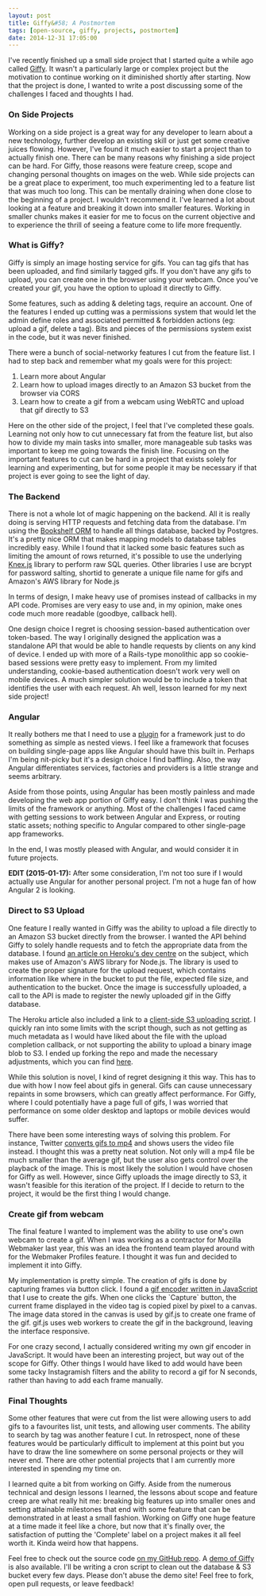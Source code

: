 ```yaml
---
layout: post
title: Giffy&#58; A Postmortem
tags: [open-source, giffy, projects, postmortem]
date: 2014-12-31 17:05:00
---
```

I've recently finished up a small side project that I started quite a
while ago called [Giffy](http://giffy.dale.io). It wasn't a particularly large or complex
project but the motivation to continue working on it diminished
shortly after starting. Now that the project is done, I wanted to
write a post discussing some of the challenges I faced and thoughts I
had.

### On Side Projects

Working on a side project is a great way for any developer to learn
about a new technology, further develop an existing skill or just get
some creative juices flowing. However, I've found it much easier to
start a project than to actually finish one. There can be many reasons
why finishing a side project can be hard. For Giffy, those reasons
were feature creep, scope and changing personal thoughts on images on
the web. While side projects can be a great place to experiment, too
much experimenting led to a feature list that was much too long. This
can be mentally draining when done close to the beginning of a
project. I wouldn't recommend it. I've learned a lot about looking at
a feature and breaking it down into smaller features. Working in
smaller chunks makes it easier for me to focus on the current
objective and to experience the thrill of seeing a feature come to
life more frequently.

### What is Giffy?

Giffy is simply an image hosting service for gifs. You can tag gifs
that has been uploaded, and find similarly tagged gifs. If you don't
have any gifs to upload, you can create one in the browser using your
webcam. Once you've created your gif, you have the option to upload it
directly to Giffy.

Some features, such as adding & deleting tags, require an account. One
of the features I ended up cutting was a permissions system that would
let the admin define roles and associated permitted & forbidden
actions (eg: upload a gif, delete a tag). Bits and pieces of the
permissions system exist in the code, but it was never finished.

There were a bunch of social-networky features I cut from the feature
list. I had to step back and remember what my goals were for this
project:
1.  Learn more about Angular
2.  Learn how to upload images directly to an Amazon S3 bucket from the
    browser via CORS
3.  Learn how to create a gif from a webcam using WebRTC and upload
    that gif directly to S3

Here on the other side of the project, I feel that I've completed
these goals. Learning not only how to cut unnecessary fat from the
feature list, but also how to divide my main tasks into smaller, more
manageable sub tasks was important to keep me going towards the finish
line. Focusing on the important features to cut can be hard in a
project that exists solely for learning and experimenting, but for
some people it may be necessary if that project is ever going to see
the light of day.

### The Backend

There is not a whole lot of magic happening on the backend. All it is
really doing is serving HTTP requests and fetching data from the
database. I'm using the [Bookshelf ORM](http://bookshelfjs.org/) to handle all things database,
backed by Postgres. It's a pretty nice ORM that makes mapping models
to database tables incredibly easy. While I found that it lacked some
basic features such as limiting the amount of rows returned, it's
possible to use the underlying [Knex.js](http://knexjs.org/) library to perform raw SQL
queries. Other libraries I use are bcrypt for password salting,
shortid to generate a unique file name for gifs and Amazon's AWS
library for Node.js

In terms of design, I make heavy use of promises instead of callbacks
in my API code. Promises are very easy to use and, in my opinion, make
ones code much more readable (goodbye, callback hell).

One design choice I regret is choosing session-based authentication
over token-based. The way I originally designed the application was a
standalone API that would be able to handle requests by clients on any
kind of device. I ended up with more of a Rails-type monolithic app so
cookie-based sessions were pretty easy to implement. From my limited
understanding, cookie-based authentication doesn't work very well on
mobile devices. A much simpler solution would be to include a token
that identifies the user with each request. Ah well, lesson learned
for my next side project!

### Angular

It really bothers me that I need to use a [plugin](https://github.com/angular-ui/ui-router) for a framework just
to do something as simple as nested views. I feel like a framework
that focuses on building single-page apps like Angular should have
this built in. Perhaps I'm being nit-picky but it's a design choice I
find baffling. Also, the way Angular differentiates services,
factories and providers is a little strange and seems arbitrary.

Aside from those points, using Angular has been mostly painless and
made developing the web app portion of Giffy easy. I don't think I was
pushing the limits of the framework or anything. Most of the
challenges I faced came with getting sessions to work between Angular
and Express, or routing static assets; nothing specific to Angular
compared to other single-page app frameworks.

In the end, I was mostly pleased with Angular, and would consider it
in future projects.

**EDIT (2015-01-17):** After some consideration, I'm not too sure if I
  would actually use Angular for another personal project. I'm not a
  huge fan of how Angular 2 is looking.

### Direct to S3 Upload

One feature I really wanted in Giffy was the ability to upload a file
directly to an Amazon S3 bucket directly from the browser. I wanted
the API behind Giffy to solely handle requests and to fetch the
appropriate data from the database. I found [an article on Heroku's dev
centre](https://devcenter.heroku.com/articles/s3-upload-node) on the subject, which makes use of Amazon's AWS library for
Node.js. The library is used to create the proper signature for the
upload request, which contains information like where in the bucket to
put the file, expected file size, and authentication to the
bucket. Once the image is successfully uploaded, a call to the API is
made to register the newly uploaded gif in the Giffy database.

The Heroku article also included a link to a [client-side S3 uploading
script](https://github.com/flyingsparx/s3upload-coffee-javascript). I quickly ran into some limits with the script though, such as
not getting as much metadata as I would have liked about the file with
the upload completion callback, or not supporting the ability to
upload a binary image blob to S3. I ended up forking the repo and made
the necessary adjustments, which you can find [here](https://github.com/obsoke/s3upload-coffee-javascript).

While this solution is novel, I kind of regret designing it this
way. This has to due with how I now feel about gifs in general. Gifs
can cause unnecessary repaints in some browsers, which can greatly
affect performance. For Giffy, where I could potentially have a page
full of gifs, I was worried that performance on some older desktop and
laptops or mobile devices would suffer.

There have been some interesting ways of solving this problem. For
instance, Twitter [converts gifs to mp4](http://blog.embed.ly/post/89265229166/what-twitter-isnt-telling-you-about-gifs) and shows users the video file
instead. I thought this was a pretty neat solution. Not only will a
mp4 file be much smaller than the average gif, but the user also gets
control over the playback of the image. This is most likely the
solution I would have chosen for Giffy as well. However, since Giffy
uploads the image directly to S3, it wasn't feasible for this
iteration of the project. If I decide to return to the project, it
would be the first thing I would change.

### Create gif from webcam

The final feature I wanted to implement was the ability to use one's
own webcam to create a gif. When I was working as a contractor for
Mozilla Webmaker last year, this was an idea the frontend team played
around with for the Webmaker Profiles feature. I thought it was fun
and decided to implement it into Giffy.

My implementation is pretty simple. The creation of gifs is done by
capturing frames via button click. I found a [gif encoder written in
JavaScript](http://jnordberg.github.io/gif.js/) that I use to create the gifs. When one clicks the
\`Capture\` button, the current frame displayed in the video tag is
copied pixel by pixel to a canvas. The image data stored in the canvas
is used by gif.js to create one frame of the gif. gif.js uses web
workers to create the gif in the background, leaving the interface
responsive.

For one crazy second, I actually considered writing my own gif encoder
in JavaScript. It would have been an interesting project, but way out
of the scope for Giffy. Other things I would have liked to add would
have been some tacky Instagramish filters and the ability to record a
gif for N seconds, rather than having to add each frame manually.

### Final Thoughts

Some other features that were cut from the list were allowing users to
add gifs to a favourites list, unit tests, and allowing user
comments. The ability to search by tag was another feature I cut. In
retrospect, none of these features would be particularly difficult to
implement at this point but you have to draw the line somewhere on
some personal projects or they will never end. There are other
potential projects that I am currently more interested in spending my
time on.

I learned quite a bit from working on Giffy. Aside from the numerous
technical and design lessons I learned, the lessons about scope and
feature creep are what really hit me: breaking big features up into
smaller ones and setting attainable milestones that end with some
feature that can be demonstrated in at least a small fashion. Working
on Giffy one huge feature at a time made it feel like a chore, but now
that it's finally over, the satisfaction of putting the 'Complete'
label on a project makes it all feel worth it. Kinda weird how that
happens.

Feel free to check out the source code [on my GitHub repo](https://github.com/obsoke/giffy). A [demo of
Giffy](http://giffy.dale.io/) is also available. I'll be writing a cron script to clean out
the database & S3 bucket every few days. Please don't abuse the demo
site! Feel free to fork, open pull requests, or leave feedback!
